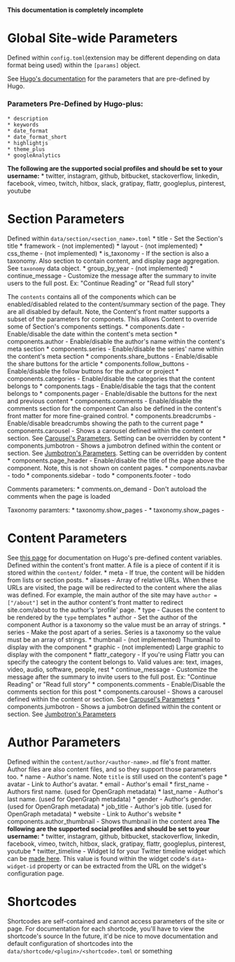 
#### This documentation is completely incomplete

# Global Site-wide Parameters
Defined within `config.toml`(extension may be different depending on data format
	being used) within the `[params]` object.

See [Hugo's documentation]() for the parameters that are pre-defined by Hugo.

### Parameters Pre-Defined by Hugo-plus:
	* description
	* keywords
	* date_format
	* date_format_short
	* highlightjs
	* theme_plus
	* googleAnalytics
**The following are the supported social profiles and should be set to your username:**
	* twitter, instagram, github, bitbucket, stackoverflow, linkedin, facebook,
		vimeo, twitch, hitbox, slack, gratipay, flattr, googleplus, pinterest, youtube


# Section Parameters
Defined within `data/section/<section_name>.toml`
	* title - Set the Section's title
	* framework - (not implemented)
	* layout - (not implemented)
	* css_theme - (not implemented)
	* is_taxonomy - If the section is also a taxonomy. Also section to contain
		content, and display page aggregation. See `taxonomy` data object.
	* group_by_year - (not implemented)
	* continue_message - Customize the message after the summary to invite
			users to the full post. Ex: "Continue Reading" or "Read full story"
	
The `contents` contains all of the components which can be enabled/disabled
	related to the content/summary section of the page.
	They are all disabled by default.
Note, the Content's front matter supports a subset of the parameters for componets.
This allows Content to override some of Section's components settings.
	* components.date - Enable/disable the date within the content's meta section
	* components.author - Enable/disable the author's name within the content's meta section
	* components.series - Enable/disable the series' name within the content's meta section
	* components.share_buttons - Enable/disable the share buttons for the article
	* components.follow_buttons - Enable/disable the follow buttons for the author or project
	* components.categories - Enable/disable the categories that the content belongs to
	* components.tags - Enable/disable the tags that the content belongs to
	* components.pager - Enable/disable the buttons for the next and previous content
	* components.comments - Enable/disable the comments section for the component
			Can also be defined in the content's front matter for more fine-grained control.
	* components.breadcrumbs - Enable/disable breadcrumbs showing the path to the current page
	* components.carousel - Shows a carousel defined within the content or section.
			See [Carousel's Parameters](carousel.md).
			Setting can be overridden by content
	* components.jumbotron - Shows a jumbotron defined within the content or section.
			See [Jumbotron's Parameters](jumbotron.md).
			Setting can be overridden by content
	* components.page_header - Enable/disable the title of the page above the
			component. Note, this is not shown on content pages.
	* components.navbar - todo
	* components.sidebar - todo
	* components.footer - todo

Comments parameters:
	* comments.on_demand - Don't autoload the comments when the page is loaded

Taxonomy paramters:
	* taxonomy.show_pages - 
	* taxonomy.show_pages - 


# Content Parameters
See [this page](http://gohugo.io/content/front-matter/) for documentation on Hugo's pre-defined content variables.
Defined within the content's front matter.
A file is a piece of content if it is stored within the `content/` folder.
	* meta - If true, the content will be hidden from lists or section posts.
	* aliases - Array of relative URLs. When these URLs are visited,
			the page will be redirected to the content where the alias was defined.
			For example, the main author of the site may have `author = ["/about"]`
			set in the author content's front matter to redirect site.com/about
			to the author's 'profile' page.
	* type - Causes the content to be rendered by the `type` templates 
	* author - Set the author of the component Author is a taxonomy so the value must be an array of strings.
	* series - Make the post apart of a series. Series is a taxonomy so the value must be an array of strings.
	* thumbnail - (not implemented) Thumbnail to display with the component
	* graphic - (not implemented) Large graphic to display with the component
	* flattr_category - If you're using Flattr you can specify the cateogry the
		content belongs to. Valid values are: text, images, video, audio,
		software, people, rest
	* continue_message - Customize the message after the summary to invite
			users to the full post. Ex: "Continue Reading" or "Read full story"
	* components.comments - Enable/Disable the comments section for this post
	* components.carousel - Shows a carousel defined within the content or section.
			See [Carousel's Parameters](carousel.md)
	* components.jumbotron - Shows a jumbotron defined within the content or section.
			See [Jumbotron's Parameters](jumbotron.md)


# Author Parameters
Defined within the `content/author/<author-name>.md` file's front matter.
Author files are also content files, and so they support those parameters too.
	* name -  Author's name. Note `title` is still used on the content's page
	* avatar - Link to Author's avatar.
	* email - Author's email
	* first_name - Authors first name. (used for OpenGraph metadata)
	* last_name - Author's last name. (used for OpenGraph metadata)
	* gender - Author's gender. (used for OpenGraph metadata)
	* job_title - Author's job title. (used for OpenGraph metadata)
	* website - Link to Author's website
	* components.author_thumbnail - Shows thumbnail in the content area
**The following are the supported social profiles and should be set to your username:**
	* twitter, instagram, github, bitbucket, stackoverflow, linkedin, facebook,
		vimeo, twitch, hitbox, slack, gratipay, flattr, googleplus, pinterest, youtube
	* twitter_timeline - Widget Id for your Twitter timeline widget which can be [made here](https://twitter.com/settings/widgets/new).
		This value is found within the widget code's `data-widget-id` property
		or can be extracted from the URL on the widget's configuration page.



# Shortcodes
Shortcodes are self-contained and cannot access parameters of the site or page.
For documentation for each shortcode, you'll have to view the shortcode's source
	In the future, it'd be nice to move documentation and default configuration
		of shortcodes into the `data/shortcode/<plugin>/<shortcode>.toml` or something


